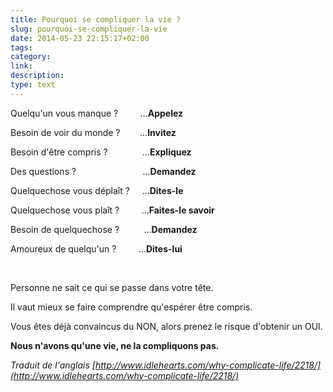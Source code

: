 ```yaml
---
title: Pourquoi se compliquer la vie ?
slug: pourquoi-se-compliquer-la-vie
date: 2014-05-23 22:15:17+02:00
tags: 
category: 
link: 
description: 
type: text
---
```


Quelqu'un vous manque ?         ...__Appelez__

Besoin de voir du monde ?        ...__Invitez__
<!-- TEASER_END -->
Besoin d'être compris ?              ...__Expliquez__

Des questions ?                           ...__Demandez__

Quelquechose vous déplaît ?     ...__Dites-le__

Quelquechose vous plaît ?         ...__Faites-le savoir__

Besoin de quelquechose ?          ...__Demandez__

Amoureux de quelqu'un ?         ...__Dites-lui__

 

Personne ne sait ce qui se passe dans votre tête.

Il vaut mieux se faire comprendre qu'espérer être compris.

Vous êtes déjà convaincus du NON, alors prenez le risque d'obtenir un OUI.

__Nous n'avons qu'une vie, ne la compliquons pas.__

_Traduit de l'anglais [http://www.idlehearts.com/why-complicate-life/2218/](http://www.idlehearts.com/why-complicate-life/2218/)_

